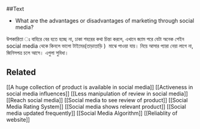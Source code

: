 ##Text
- What are the advantages or disadvantages of marketing through social media?

উপকারিতা ঃ বাহিরে বের হতে হচ্ছে না, ঢাকা শহরের কথা চিন্তা করলে, এখানে জ্যাম পরে যেটা অনেক পেইন social media থেকে কিনলে ভালো টাইমের(তাড়াতাড়ি )  মাঝে পাওয়া যায়। নিয়ে আসার প্যারা নেয়া লাগে না, জিনিসপত্র চলে আসে। এগুলা সুবিধা। 
## Related
[[A huge collection of product is available in social media]]
[[Activeness in social media influences]]
[[Less manipulation of review in social media]]
[[Reach social media]]
[[Social media to see review of product]]
[[Social Media Rating System]]
[[Social media shows relevant product]]
[[Social media updated frequently]]
[[Social Media Algorithm]]
[[Reliablity of website]]